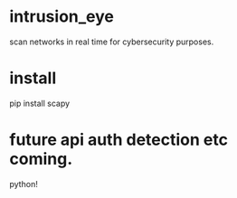 # intrusion_eye
scan networks in real time for cybersecurity purposes. 

# install

pip install scapy

# future api auth detection etc coming. 

python!
